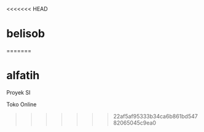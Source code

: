 <<<<<<< HEAD
# belisob
=======
# alfatih
Proyek SI

Toko Online
>>>>>>> 22af5af95333b34ca6b861bd54782065045c9ea0

